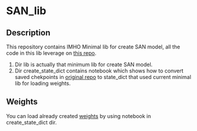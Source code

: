# SAN_lib 

## Description
This repository contains IMHO Minimal lib for create SAN model, all the code in this lib leverage on [this repo](https://github.com/D-X-Y/landmark-detection/tree/master/SAN).

1. Dir lib is actually that minimum lib for create SAN model.
2. Dir create_state_dict contains notebook which shows how to convert saved chekpoints in [original repo](https://drive.google.com/drive/folders/1SZVJHl8tM0G5MOFQmCrx5mB6vFj-aAFu) to state_dict that used current minimal lib for loading weights.


## Weights 
You can load already created [weights](https://drive.google.com/file/d/1rEQuGkAPFnnVscofZDmfQkRXWOcr_HEW/view?usp=sharing) by using notebook in create_state_dict dir.
